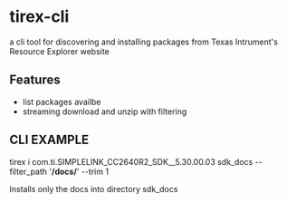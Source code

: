 tirex-cli
====
a cli tool for discovering and installing packages from Texas Intrument's Resource Explorer website

Features
--

- list packages availbe
- streaming download and unzip with filtering

CLI EXAMPLE
--

  tirex i com.ti.SIMPLELINK_CC2640R2_SDK__5.30.00.03 sdk_docs --filter_path '**/docs/**' --trim 1

Installs only the docs into directory sdk_docs
